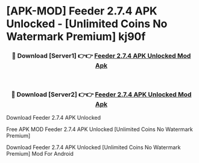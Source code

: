 # [APK-MOD] Feeder 2.7.4 APK Unlocked - [Unlimited Coins No Watermark Premium] kj90f



<div align="center">
<h3>🔴 Download [Server1] 👉👉 <a href="https://momento.my/?title=Feeder_2.7.4_APK_Unlocked">Feeder 2.7.4 APK Unlocked Mod Apk</a></h3><br>

<h3>🔴 Download [Server2] 👉👉 <a href="https://momento.my/?title=Feeder_2.7.4_APK_Unlocked">Feeder 2.7.4 APK Unlocked Mod Apk</a></h3>
</div>



Download Feeder 2.7.4 APK Unlocked 

Free APK MOD Feeder 2.7.4 APK Unlocked [Unlimited Coins No Watermark Premium]

Download Feeder 2.7.4 APK Unlocked [Unlimited Coins No Watermark Premium] Mod For Android
